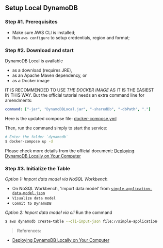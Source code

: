 ## Setup Local DynamoDB

### Step #1. Prerequisites
* Make sure AWS CLI is installed;
* Run `aws configure` to setup credentials, region and format;

### Step #2. Download and start

DynamoDB Local is available
* as a download (requires JRE),
* as an Apache Maven dependency, or
* as a Docker image


IT IS RECOMMENDED TO USE *THE DOCKER IMAGE* AS IT IS THE EASIEST IN THIS WAY. But the official tutorial needs an extra command line for amendments:
```yaml
command: ["-jar", "DynamoDBLocal.jar", "-sharedDb", "-dbPath", "."]
```

Here is the updated compose file: [docker-compose.yml](docker-compose.yml)

Then, run the command simply to start the service:
```bash
# Enter the folder `dynamodb`
$ docker-compose up -d
```

Please check more details from the official document: [Deploying DynamoDB Locally on Your Computer](https://docs.aws.amazon.com/amazondynamodb/latest/developerguide/DynamoDBLocal.DownloadingAndRunning.html)


### Step #3. Initialize the Table

*Option 1: Import data model via NoSQL Workbench.*
* On NoSQL Workbench, 'Import data model' from [`simple-application-data-model.json`](simple-application-data-model.json)
* `Visualize data model`
* `Commit to DynamoDB`

*Option 2: Import data model via cli*
Run the command
```bash
$ aws dynamodb create-table --cli-input-json file://simple-application-data-model.json --endpoint-url http://localhost:8000`
```

> References:
* [Deploying DynamoDB Locally on Your Computer](https://docs.aws.amazon.com/amazondynamodb/latest/developerguide/DynamoDBLocal.DownloadingAndRunning.html)